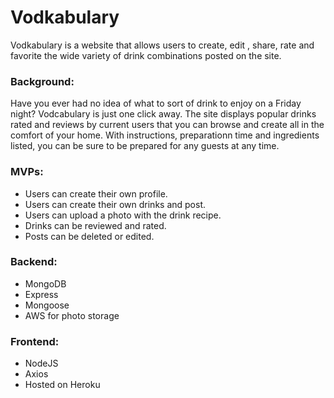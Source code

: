 # Vodkabulary

Vodkabulary is a website that allows users to create, edit , share, rate and favorite the wide variety of drink combinations posted on the site. 

### Background:
Have you ever had no idea of what to sort of drink to enjoy on a Friday night? Vodcabulary is just one click away. The site displays popular drinks rated and reviews by current users that you can browse and create all in the comfort of your home. With instructions, preparationn time and ingredients listed, you can be sure to be prepared for any guests at any time. 

### MVPs:

* Users can create their own profile.
* Users can create their own drinks and post.
* Users can upload a photo with the drink recipe.
* Drinks can be reviewed and rated.
* Posts can be deleted or edited.

### Backend:

* MongoDB
* Express
* Mongoose
* AWS for photo storage

### Frontend:

* NodeJS
* Axios
* Hosted on Heroku
